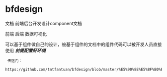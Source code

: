 # bfdesign
文档
前端后台开发设计component文档

前端
后端
数据可视化

可以基于组件做自己的设计，被基于组件的文档中的组件代码可以被开发人员直接使用 
***前提配置好环境***
     
     传送门：
     https://github.com/tntfantuan/bfdesign/blob/master/%E5%90%8E%E5%8F%B0%E6%A1%86%E6%9E%B6%E6%96%87%E6%A1%A3.md
